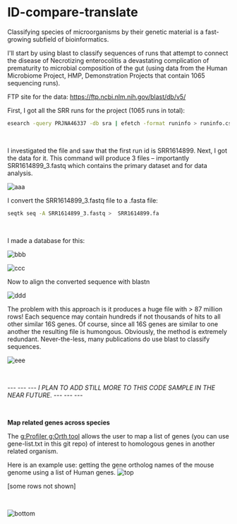 # ID-compare-translate


Classifying species of microorganisms by their genetic material is a fast-growing subfield of bioinformatics.
&nbsp;

I'll start by using blast to classify sequences of runs that attempt to connect the disease of Necrotizing enterocolitis a devastating complication of prematurity to microbial composition of the gut
(using data from the Human Microbiome Project, HMP, Demonstration Projects that contain 1065 sequencing runs).
&nbsp;

FTP site for the data:  https://ftp.ncbi.nlm.nih.gov/blast/db/v5/
&nbsp;

First, I got all the SRR runs for the project (1065 runs in total):
```BASH
esearch -query PRJNA46337 -db sra | efetch -format runinfo > runinfo.csv
```
&nbsp;

I investigated the file and saw that the first run id is SRR1614899. Next, I got the data for it. This command will produce 3 files –
importantly SRR1614899_3.fastq which contains the primary dataset and for data analysis.
&nbsp;

![aaa](https://github.com/programweb/ID-compare-translate/assets/12736699/feed6d4c-2127-470d-9e25-262058b39f3f)
&nbsp;

I convert the SRR1614899_3.fastq file to a .fasta file:
```BASH
seqtk seq -A SRR1614899_3.fastq >  SRR1614899.fa
```
&nbsp;

I made a database for this:
&nbsp;

![bbb](https://github.com/programweb/ID-compare-translate/assets/12736699/ed4a824d-252c-41f3-9bf0-3107c4e41724)
&nbsp;

![ccc](https://github.com/programweb/ID-compare-translate/assets/12736699/007f2901-a4c0-40f5-8ced-b178d890fd70)
&nbsp;

Now to align the converted sequence with blastn
&nbsp;

![ddd](https://github.com/programweb/ID-compare-translate/assets/12736699/ba7f901d-1f0b-4435-8268-72657371decd)
&nbsp;

The problem with this approach is it produces a huge file with > 87 million rows!
Each sequence may contain hundreds if not thousands of hits to all other similar 16S genes. 
Of course, since all 16S genes are similar to one another the resulting file is humongous. 
Obviously, the method is extremely redundant. 
Never-the-less, many publications do use blast to classify sequences.
&nbsp;

![eee](https://github.com/programweb/ID-compare-translate/assets/12736699/98862581-13d6-4d73-9de4-034a4bd66621)





&nbsp;

--- --- --- _I PLAN TO ADD STILL MORE TO THIS CODE SAMPLE IN THE NEAR FUTURE._ --- --- ---
&nbsp;

&nbsp;


**Map related genes across species**
&nbsp;

The
[g:Profiler g:Orth tool](https://biit.cs.ut.ee/gprofiler/orth "g:Profiler tool")
allows the user to map a list of genes (you can use gene-list.txt in this git repo) of interest to homologous genes in another related organism.

Here is an example use: getting the gene ortholog names of the mouse genome using a list of Human genes.
![top](https://github.com/programweb/ID-compare-translate/assets/12736699/6eefa1bf-6e31-451d-ae79-316adc6e63fb)
&nbsp;

[some rows not shown]
&nbsp;

&nbsp;

![bottom](https://github.com/programweb/ID-compare-translate/assets/12736699/e8c870ff-474d-4042-a750-0672771c33be)

